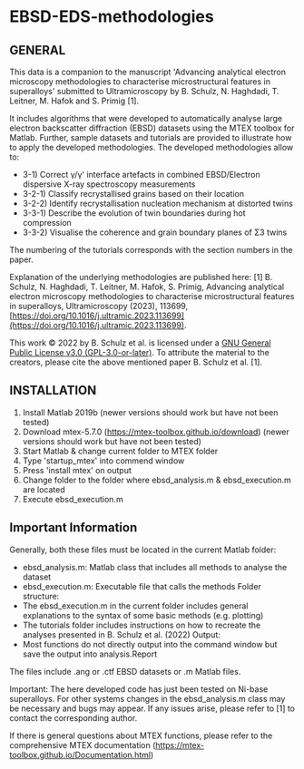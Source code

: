 # EBSD-EDS-methodologies
## GENERAL
This data is a companion to the manuscript 'Advancing analytical electron microscopy methodologies to characterise microstructural features in superalloys' submitted to Ultramicroscopy by B. Schulz, N. Haghdadi, T. Leitner, M. Hafok and S. Primig [1].

It includes algorithms that were developed to automatically analyse large electron backscatter diffraction (EBSD) 
datasets using the MTEX toolbox for Matlab. Further, sample datasets and tutorials are provided to illustrate how to apply the developed methodologies. The developed methodologies allow to:
* 3-1) Correct γ/γ' interface artefacts in combined EBSD/Electron dispersive X-ray spectroscopy measurements
* 3-2-1) Classify recrystallised grains based on their location
* 3-2-2) Identify recrystallisation nucleation mechanism at distorted twins
* 3-3-1) Describe the evolution of twin boundaries during hot compression
* 3-3-2) Visualise the coherence and grain boundary planes of Σ3 twins

The numbering of the tutorials corresponds with the section numbers in the paper.

Explanation of the underlying methodologies are published here:
[1] B. Schulz, N. Haghdadi, T. Leitner, M. Hafok, S. Primig, Advancing analytical electron microscopy methodologies to characterise microstructural features in superalloys, Ultramicroscopy (2023), 113699, [https://doi.org/10.1016/j.ultramic.2023.113699](https://doi.org/10.1016/j.ultramic.2023.113699).

This work © 2022 by B. Schulz et al. is licensed under a [GNU General Public License v3.0 (GPL-3.0-or-later)](https://www.gnu.org/licenses/gpl-3.0-standalone.html). To attribute the material to the creators, please cite the above mentioned paper B. Schulz et al. [1].

## INSTALLATION
1) Install Matlab 2019b
   (newer versions should work but have not been tested)
2) Download mtex-5.7.0 (https://mtex-toolbox.github.io/download)
   (newer versions should work but have not been tested)
3) Start Matlab & change current folder to MTEX folder
4) Type 'startup_mtex' into commend window
5) Press 'install mtex' on output
6) Change folder to the folder where ebsd_analysis.m & ebsd_execution.m are located
7) Execute ebsd_execution.m

## Important Information
Generally, both these files must be located in the current Matlab folder:
* ebsd_analysis.m: Matlab class that includes all methods to analyse the dataset
* ebsd_execution.m: Executable file that calls the methods
Folder structure:
* The ebsd_execution.m in the current folder includes general explanations to the syntax of some basic methods (e.g. plotting)
* The tutorials folder includes instructions on how to recreate the analyses presented in B. Schulz et al. (2022)
Output:
* Most functions do not directly output into the command window but save the output into analysis.Report

The files include .ang or .ctf EBSD datasets or .m Matlab files.

Important: The here developed code has just been tested on Ni-base superalloys. For other systems changes 
in the ebsd_analysis.m class may be necessary and bugs may appear. If any issues arise, please refer to [1] to contact the corresponding author.

If there is general questions about MTEX functions, please refer to the comprehensive MTEX documentation (https://mtex-toolbox.github.io/Documentation.html)
